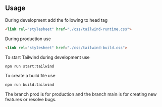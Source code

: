 
## Usage

During development add the following to head tag

```html
<link rel="stylesheet" href="./css/tailwind-runtime.css">
```
During production use

```html
<link rel="stylesheet" href="./css/tailwind-build.css">
```

To start Tailwind during development use
```html
npm run start:tailwind
```

To create a build file use
```html
npm run build:tailwind
```

The branch prod is for production and the branch main is for creating new features or resolve bugs.